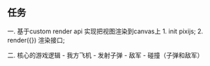## 任务
一. 基于custom render api 实现把视图渲染到canvas上
    1. init pixijs;
    2. render({}) 渲染接口;

二. 核心的游戏逻辑
    - 我方飞机
    - 发射子弹
    - 敌军
    - 碰撞（子弹和敌军）
